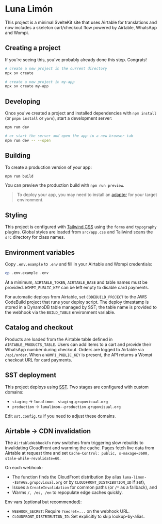 # Luna Limón

This project is a minimal SvelteKit site that uses Airtable for translations and now includes a skeleton cart/checkout flow powered by Airtable, WhatsApp and Wompi.

## Creating a project

If you're seeing this, you've probably already done this step. Congrats!

```bash
# create a new project in the current directory
npx sv create

# create a new project in my-app
npx sv create my-app
```

## Developing

Once you've created a project and installed dependencies with `npm install` (or `pnpm install` or `yarn`), start a development server:

```bash
npm run dev

# or start the server and open the app in a new browser tab
npm run dev -- --open
```

## Building

To create a production version of your app:

```bash
npm run build
```

You can preview the production build with `npm run preview`.

> To deploy your app, you may need to install an [adapter](https://svelte.dev/docs/kit/adapters) for your target environment.

## Styling

This project is configured with [Tailwind CSS](https://tailwindcss.com/) using the `forms` and `typography` plugins. Global styles are loaded from `src/app.css` and Tailwind scans the `src` directory for class names.

## Environment variables

Copy `.env.example` to `.env` and fill in your Airtable and Wompi credentials:

```bash
cp .env.example .env
```

At a minimum, `AIRTABLE_TOKEN`, `AIRTABLE_BASE` and table names must be provided. `WOMPI_PUBLIC_KEY` can be left empty to disable card payments.

For automatic deploys from Airtable, set `CODEBUILD_PROJECT` to the AWS
CodeBuild project that runs your deploy script. The deploy timestamp is stored
in a DynamoDB table managed by SST; the table name is provided to the webhook
via the `BUILD_TABLE` environment variable.

## Catalog and checkout

Products are loaded from the Airtable table defined in `AIRTABLE_PRODUCTS_TABLE`.
Users can add items to a cart and provide their WhatsApp number during checkout. Orders are logged to Airtable via `/api/order`. When a `WOMPI_PUBLIC_KEY` is present, the API returns a Wompi checkout URL for card payments.

## SST deployment

This project deploys using [SST](https://sst.dev/). Two stages are configured
with custom domains:

- `staging` → `lunalimon--staging.grupovisual.org`
- `production` → `lunalimon--production.grupovisual.org`

Edit `sst.config.ts` if you need to adjust these domains.

## Airtable → CDN invalidation

The `AirtableWebhookFn` now switches from triggering slow rebuilds to
invalidating CloudFront and warming the cache. Pages fetch live data from
Airtable at request time and set `Cache-Control: public, s-maxage=3600, stale-while-revalidate=60`.

On each webhook:

- The function finds the CloudFront distribution (by alias `luna-limon--$STAGE.grupovisual.org` or by `CLOUDFRONT_DISTRIBUTION_ID` if set),
- Issues a `CreateInvalidation` for common paths (or `/*` as a fallback), and
- Warms `/, /es, /en` to repopulate edge caches quickly.

Env vars (optional but recommended):

- `WEBHOOK_SECRET`: Require `?secret=...` on the webhook URL.
- `CLOUDFRONT_DISTRIBUTION_ID`: Set explicitly to skip lookup-by-alias.
